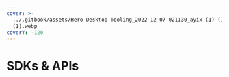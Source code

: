 ```yaml
---
cover: >-
  ../.gitbook/assets/Hero-Desktop-Tooling_2022-12-07-021130_ayix (1) (1)
  (1).webp
coverY: -120
---
```


# SDKs & APIs

